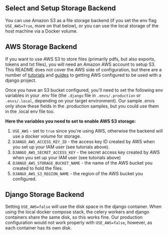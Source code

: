 ## Select and Setup Storage Backend

You can use Amazon S3 as a file storage backend (if you set the env flag `USE_AWS=True`, more on that below), or you
can use the local storage of the host machine via a Docker volume.

## AWS Storage Backend
If you want to use AWS S3 to store files (primarily pdfs, but also exports, tokens and txt files), you will need an
Amazon AWS account to setup S3. This README does not cover the AWS side of configuration, but there  are a number of
[tutorials](https://simpleisbetterthancomplex.com/tutorial/2017/08/01/how-to-setup-amazon-s3-in-a-django-project.html)
and [guides](https://testdriven.io/blog/storing-django-static-and-media-files-on-amazon-s3/) to getting AWS configured
to be used with a django project.

Once you have an S3 bucket configured, you'll need to set the following env variables in your .env file (the `.django`
file in `.envs/.production` or `.envs/.local`, depending on your target environment). Our sample .envs only show these
fields in the .production samples, but you could use them in the .local env file too.

**Here the variables you need to set to enable AWS S3 storage:**

1. `USE_AWS` - set to `true` since you're using AWS, otherwise the backend will use a docker volume for storage.
2. `DJANGO_AWS_ACCESS_KEY_ID` - the access key ID created by AWS when you set up your IAM user (see tutorials above).
3. `DJANGO_AWS_SECRET_ACCESS_KEY` - the secret access key created by AWS when you set up your IAM user
   (see tutorials above)
4. `DJANGO_AWS_STORAGE_BUCKET_NAME` - the name of the AWS bucket you created to hold the files.
5. `DJANGO_AWS_S3_REGION_NAME` - the region of the AWS bucket you configured.

## Django Storage Backend

Setting `USE_AWS=false` will use the disk space in the django container. When using the local docker compose stack,
the celery workers and django containers share the same disk, so this works fine. Our production configuration would not
work properly with `USE_AWS=false`, however, as each container has its own disk.
